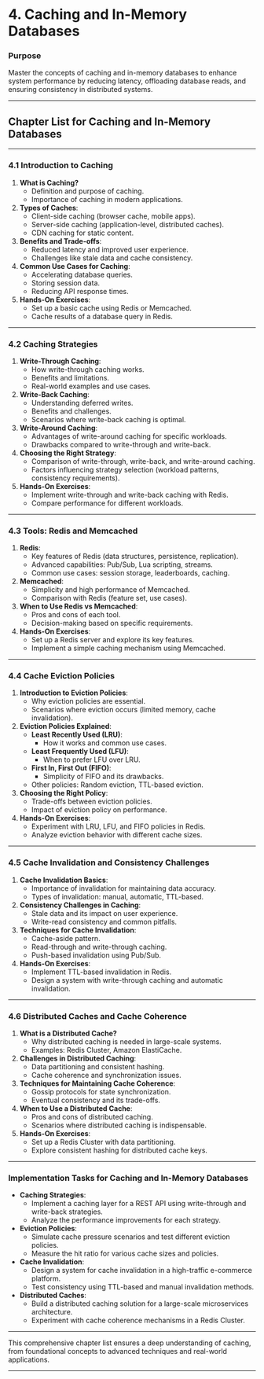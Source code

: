 # **4. Caching and In-Memory Databases**

### **Purpose**

Master the concepts of caching and in-memory databases to enhance system performance by reducing latency, offloading database reads, and ensuring consistency in distributed systems.

---

## **Chapter List for Caching and In-Memory Databases**

---

### **4.1 Introduction to Caching**

1. **What is Caching?**
   - Definition and purpose of caching.
   - Importance of caching in modern applications.
2. **Types of Caches**:
   - Client-side caching (browser cache, mobile apps).
   - Server-side caching (application-level, distributed caches).
   - CDN caching for static content.
3. **Benefits and Trade-offs**:
   - Reduced latency and improved user experience.
   - Challenges like stale data and cache consistency.
4. **Common Use Cases for Caching**:
   - Accelerating database queries.
   - Storing session data.
   - Reducing API response times.
5. **Hands-On Exercises**:
   - Set up a basic cache using Redis or Memcached.
   - Cache results of a database query in Redis.

---

### **4.2 Caching Strategies**

1. **Write-Through Caching**:
   - How write-through caching works.
   - Benefits and limitations.
   - Real-world examples and use cases.
2. **Write-Back Caching**:
   - Understanding deferred writes.
   - Benefits and challenges.
   - Scenarios where write-back caching is optimal.
3. **Write-Around Caching**:
   - Advantages of write-around caching for specific workloads.
   - Drawbacks compared to write-through and write-back.
4. **Choosing the Right Strategy**:
   - Comparison of write-through, write-back, and write-around caching.
   - Factors influencing strategy selection (workload patterns, consistency requirements).
5. **Hands-On Exercises**:
   - Implement write-through and write-back caching with Redis.
   - Compare performance for different workloads.

---

### **4.3 Tools: Redis and Memcached**

1. **Redis**:
   - Key features of Redis (data structures, persistence, replication).
   - Advanced capabilities: Pub/Sub, Lua scripting, streams.
   - Common use cases: session storage, leaderboards, caching.
2. **Memcached**:
   - Simplicity and high performance of Memcached.
   - Comparison with Redis (feature set, use cases).
3. **When to Use Redis vs Memcached**:
   - Pros and cons of each tool.
   - Decision-making based on specific requirements.
4. **Hands-On Exercises**:
   - Set up a Redis server and explore its key features.
   - Implement a simple caching mechanism using Memcached.

---

### **4.4 Cache Eviction Policies**

1. **Introduction to Eviction Policies**:
   - Why eviction policies are essential.
   - Scenarios where eviction occurs (limited memory, cache invalidation).
2. **Eviction Policies Explained**:
   - **Least Recently Used (LRU)**:
     - How it works and common use cases.
   - **Least Frequently Used (LFU)**:
     - When to prefer LFU over LRU.
   - **First In, First Out (FIFO)**:
     - Simplicity of FIFO and its drawbacks.
   - Other policies: Random eviction, TTL-based eviction.
3. **Choosing the Right Policy**:
   - Trade-offs between eviction policies.
   - Impact of eviction policy on performance.
4. **Hands-On Exercises**:
   - Experiment with LRU, LFU, and FIFO policies in Redis.
   - Analyze eviction behavior with different cache sizes.

---

### **4.5 Cache Invalidation and Consistency Challenges**

1. **Cache Invalidation Basics**:
   - Importance of invalidation for maintaining data accuracy.
   - Types of invalidation: manual, automatic, TTL-based.
2. **Consistency Challenges in Caching**:
   - Stale data and its impact on user experience.
   - Write-read consistency and common pitfalls.
3. **Techniques for Cache Invalidation**:
   - Cache-aside pattern.
   - Read-through and write-through caching.
   - Push-based invalidation using Pub/Sub.
4. **Hands-On Exercises**:
   - Implement TTL-based invalidation in Redis.
   - Design a system with write-through caching and automatic invalidation.

---

### **4.6 Distributed Caches and Cache Coherence**

1. **What is a Distributed Cache?**
   - Why distributed caching is needed in large-scale systems.
   - Examples: Redis Cluster, Amazon ElastiCache.
2. **Challenges in Distributed Caching**:
   - Data partitioning and consistent hashing.
   - Cache coherence and synchronization issues.
3. **Techniques for Maintaining Cache Coherence**:
   - Gossip protocols for state synchronization.
   - Eventual consistency and its trade-offs.
4. **When to Use a Distributed Cache**:
   - Pros and cons of distributed caching.
   - Scenarios where distributed caching is indispensable.
5. **Hands-On Exercises**:
   - Set up a Redis Cluster with data partitioning.
   - Explore consistent hashing for distributed cache keys.

---

### **Implementation Tasks for Caching and In-Memory Databases**

- **Caching Strategies**:
  - Implement a caching layer for a REST API using write-through and write-back strategies.
  - Analyze the performance improvements for each strategy.
- **Eviction Policies**:
  - Simulate cache pressure scenarios and test different eviction policies.
  - Measure the hit ratio for various cache sizes and policies.
- **Cache Invalidation**:
  - Design a system for cache invalidation in a high-traffic e-commerce platform.
  - Test consistency using TTL-based and manual invalidation methods.
- **Distributed Caches**:
  - Build a distributed caching solution for a large-scale microservices architecture.
  - Experiment with cache coherence mechanisms in a Redis Cluster.

---

This comprehensive chapter list ensures a deep understanding of caching, from foundational concepts to advanced techniques and real-world applications.

---

